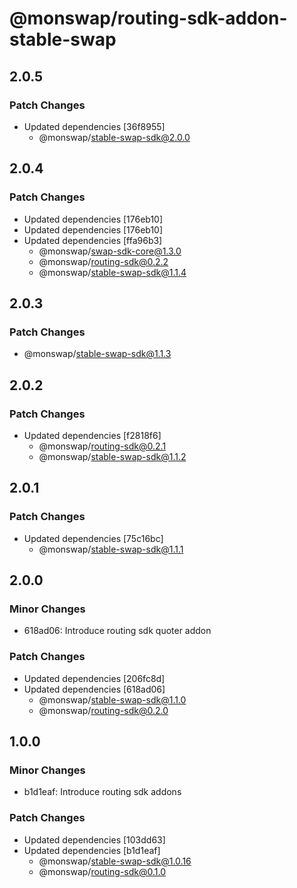# @monswap/routing-sdk-addon-stable-swap

## 2.0.5

### Patch Changes

- Updated dependencies [36f8955]
  - @monswap/stable-swap-sdk@2.0.0

## 2.0.4

### Patch Changes

- Updated dependencies [176eb10]
- Updated dependencies [176eb10]
- Updated dependencies [ffa96b3]
  - @monswap/swap-sdk-core@1.3.0
  - @monswap/routing-sdk@0.2.2
  - @monswap/stable-swap-sdk@1.1.4

## 2.0.3

### Patch Changes

- @monswap/stable-swap-sdk@1.1.3

## 2.0.2

### Patch Changes

- Updated dependencies [f2818f6]
  - @monswap/routing-sdk@0.2.1
  - @monswap/stable-swap-sdk@1.1.2

## 2.0.1

### Patch Changes

- Updated dependencies [75c16bc]
  - @monswap/stable-swap-sdk@1.1.1

## 2.0.0

### Minor Changes

- 618ad06: Introduce routing sdk quoter addon

### Patch Changes

- Updated dependencies [206fc8d]
- Updated dependencies [618ad06]
  - @monswap/stable-swap-sdk@1.1.0
  - @monswap/routing-sdk@0.2.0

## 1.0.0

### Minor Changes

- b1d1eaf: Introduce routing sdk addons

### Patch Changes

- Updated dependencies [103dd63]
- Updated dependencies [b1d1eaf]
  - @monswap/stable-swap-sdk@1.0.16
  - @monswap/routing-sdk@0.1.0

